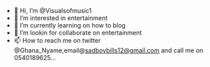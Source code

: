 - 👋 Hi, I’m @Visualsofmusic1
- 👀 I’m interested in entertainment 
- 🌱 I’m currently learning on how to blog
- 💞️ I’m lookin for collaborate on entertainment 
- 📫 How to reach me on twitter @Ghana_Nyame,email@sadboybills12@gmail.com and call me on 0540189625...

<!---
Visualsofmusic1/Visualsofmusic1 is a ✨ special ✨ repository because its `README.md` (this file) appears on your GitHub profile.
You can click the Preview link to take a look at your changes.
--->
